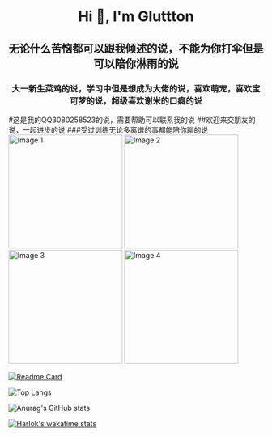 
<h1 align="center">Hi 👋, I'm Gluttton</h1>
<h2 align="center">无论什么苦恼都可以跟我倾述的说，不能为你打伞但是可以陪你淋雨的说 </h2>
<h3 align="center">大一新生菜鸡的说，学习中但是想成为大佬的说，喜欢萌宠，喜欢宝可梦的说，超级喜欢谢米的口癖的说</h3>
#这是我的QQ3080258523的说，需要帮助可以联系我的说
##欢迎来交朋友的说，一起进步的说
###受过训练无论多离谱的事都能陪你聊的说
<div>
  <img src="https://github.com/KayCHENvip/KayCHENvip/assets/128878325/67baa91a-0302-4246-85ae-a3955790e2cf" alt="Image 1" style="width: 225px; height: 225px;">
  <img src="https://github.com/KayCHENvip/KayCHENvip/assets/128878325/c9a38769-4555-49c2-a89a-08add65d4401" alt="Image 2" style="width: 225px; height: 225px;">
  <img src="https://github.com/KayCHENvip/KayCHENvip/assets/128878325/35be0c28-f447-47a4-9a2f-1ecd4239e191" alt="Image 3" style="width: 225px; height: 225px;">
  <img src="https://github.com/KayCHENvip/KayCHENvip/assets/128878325/b423b11f-a985-456f-a2ec-62680de5c407" alt="Image 4" style="width: 225px; height: 225px;">
</div>




[![Readme Card](https://github-readme-stats.vercel.app/api/pin/?username=KayCHENvip&repo=vulnerability-poc)](https://github.com/KayCHENvip/vulnerability-poc)&nbsp;&nbsp;&nbsp;

![Top Langs](https://github-readme-stats.vercel.app/api/top-langs/?username=KayCHENvip&layout=compact)

![Anurag's GitHub stats](https://github-readme-stats.vercel.app/api?username=KayCHENvip&show_icons=true&theme=synthwave)

[![Harlok's wakatime stats](https://github-readme-stats.vercel.app/api/wakatime?username=KayCHENvip\&layout=compact)](https://wakatime.com/@KayCHENvip)&nbsp;&nbsp;&nbsp;&nbsp;&nbsp;&nbsp;






